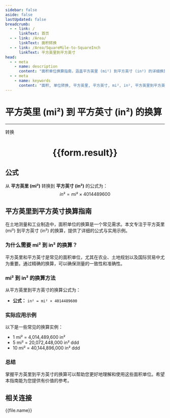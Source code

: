 ```yaml
---
sidebar: false
aside: false
lastUpdated: false
breadcrumb:
  - - link: /
      linkText: 首页
  - - link: /Area/
      linkText: 面积转换
  - - link: /Area/SquareMile-to-SquareInch
      linkText: 平方英里到平方英寸
head:
  - - meta
    - name: description
      content: "面积单位换算指南，涵盖平方英里 (mi²) 到平方英寸 (in²) 的详细换算公式与说明。"
  - - meta
    - name: keywords
      content: "面积, 单位转换, 平方英里, 平方英寸, mi², in², 平方英里到平方英寸, 面积转换指南"
---
```

# 平方英里 (mi²) 到 平方英寸 (in²) 的换算
---
<script setup>
import { onMounted, reactive, inject, ref } from 'vue'
import { NButton, NForm, NFormItem, NInput, NInputNumber, NSelect, NCard, useMessage,NGrid ,NGi } from 'naive-ui'
import { defineClientComponent } from 'vitepress'
import { Area } from '../../files';

const convert = inject('convert')

const form = reactive({
  number: null,
  result: '',
})

const convertHandler = () => {
  if (form.number !== null && !isNaN(form.number)) {
    const convertedValue = parseFloat(form.number) * 4014489600
    form.result = `${form.number}mi² = ${convertedValue.toFixed(2)}in²`
  } else {
    form.result = '请输入有效的数值。'
  }
}
</script>

<n-form size="large" :model="form">
  <n-form-item label="平方英里 (mi²)">
    <n-input-number v-model:value="form.number" placeholder="输入平方英里" style="width: 100%" />
  </n-form-item>
  <n-form-item>
    <n-button type="primary" @click="convertHandler" block>转换</n-button>
  </n-form-item>
</n-form>

<n-card  embedded :bordered="false" hoverable>
  <div  style="text-align:center">
    <h1>{{form.result}}</h1>
  </div>
</n-card>

## 公式

从 **平方英里 (mi²)** 转换到 **平方英寸 (in²)** 的公式为：
$$ in² = mi² \times 4014489600 $$

## 平方英里到平方英寸换算指南

在土地测量和工业制造中，面积单位的换算是一个常见需求。本文专注于平方英里 (mi²) 到平方英寸 (in²) 的换算，提供了详细的公式与实用示例。

### 为什么需要 mi² 到 in² 的换算？

平方英里和平方英寸是常见的面积单位，尤其在农业、土地规划以及国际贸易中尤为重要。通过精确的换算，可以确保测量的一致性和准确性。

### mi² 到 in² 的换算方法

从平方英里到平方英寸的换算公式为：

- **公式：** `in² = mi² × 4014489600`

### 实际应用示例

以下是一些常见的换算实例：

- 1 mi² = 4,014,489,600 in²
- 5 mi² = 20,072,448,000 in²
ddd
- 10 mi² = 40,144,896,000 in²
ddd

### 总结

掌握平方英里到平方英寸的换算可以帮助您更好地理解和使用这些面积单位。希望本指南能为您提供有价值的参考。

## 相关连接
<n-grid x-gap="12" :cols="3">
  <n-gi v-for="(file, index) in Area" :key="index">
    <n-button
      text
      tag="a"
      :href="file.path"
      type="primary"
    >
      {{file.name}}
    </n-button>
  </n-gi>
</n-grid>